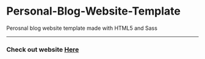 # Personal-Blog-Website-Template
Perosnal blog website template made with HTML5 and Sass

---

### Check out website [Here](https://zen-johnson-08171f.netlify.app/)
